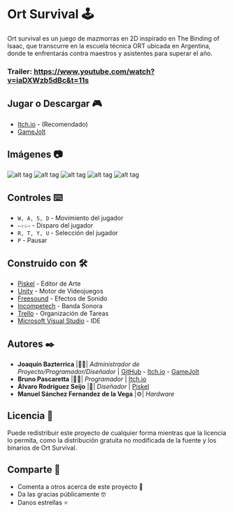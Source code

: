 # Ort Survival 🕹️

Ort survival es un juego de mazmorras en 2D inspirado en The Binding of Isaac, que transcurre en la escuela técnica ORT ubicada en Argentina, donde te enfrentarás contra maestros y asistentes para superar el año.
### **Trailer:** https://www.youtube.com/watch?v=iaDXWzb5dBc&t=11s

## Jugar o Descargar 🎮

* [Itch.io](https://jbazte.itch.io/ort-survival) - (Recomendado)
* [GameJolt](https://gamejolt.com/games/Ort-Survival/327729)

## Imágenes 📷
![alt tag](https://img.itch.zone/aW1hZ2UvMjM2ODYyLzExMzEwMDgucG5n/250x600/gDPaQu.png)
![alt tag](https://img.itch.zone/aW1hZ2UvMjM2ODYyLzExMzEwMDcucG5n/250x600/U583LE.png)
![alt tag](https://img.itch.zone/aW1hZ2UvMjM2ODYyLzExMzQ3MTIucG5n/250x600/ETI0uY.png)
![alt tag](https://img.itch.zone/aW1hZ2UvMjM2ODYyLzExMzQ3MTQucG5n/250x600/KbEUTk.png)
![alt tag](https://img.itch.zone/aW1hZ2UvMjM2ODYyLzExMzQ3MTMucG5n/250x600/hge99X.png)

## Controles ⌨️
* `W, A, S, D` - Movimiento del jugador
* `⇦⇧⇩⇨` - Disparo del jugador
* `R, T, Y, U` - Selección del jugador
* `P` - Pausar

## Construido con 🛠️

* [Piskel](https://www.piskelapp.com/) - Editor de Arte
* [Unity](https://unity3d.com/es) - Motor de Videojuegos
* [Freesound](https://freesound.org/) - Efectos de Sonido
* [Incompetech](https://incompetech.com/) - Banda Sonora
* [Trello](https://trello.com) - Organización de Tareas
* [Microsoft Visual Studio](https://visualstudio.microsoft.com) - IDE

## Autores ✒️

* **Joaquín Bazterrica** |👨‍💻| *Administrador de Proyecto/Programador/Diseñador* | [GitHub](https://github.com/JBazte) - [Itch.io](https://jbazte.itch.io/) - [GameJolt](https://jbazte.gamejolt.io)
* **Bruno Pascaretta** |👨‍💻| *Programador* | [Itch.io](https://brunopasca.itch.io)
* **Álvaro Rodríguez Seijo** |🎨| *Diseñador* | [Piskel](https://www.piskelapp.com/user/6676387420176384)
* **Manuel Sánchez Fernandez de la Vega** |⚙️| *Hardware* 

## Licencia 📄

Puede redistribuir este proyecto de cualquier forma mientras que la licencia lo permita, como la distribución gratuita no modificada de la fuente y los binarios de Ort Survival.

## Comparte 🎁

* Comenta a otros acerca de este proyecto 📢
* Da las gracias públicamente 🤓
* Danos estrellas ⭐
